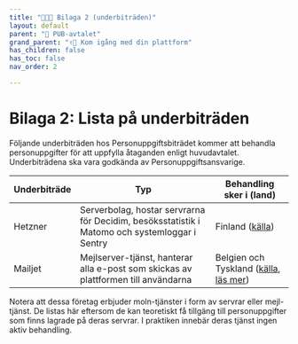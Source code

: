 ```yaml
---
title: "🧑🏼‍🔧 Bilaga 2 (underbiträden)"
layout: default
parent: "👀 PUB-avtalet"
grand_parent: "✌🏼 Kom igång med din plattform"
has_children: false
has_toc: false
nav_order: 2

---
```

# Bilaga 2: Lista på underbiträden

Följande underbiträden hos Personuppgiftsbiträdet kommer att behandla personuppgifter för att uppfylla åtaganden enligt huvudavtalet. Underbiträdena ska vara godkända av Personuppgiftsansvarige.

| Underbiträde | Typ | Behandling sker i (land) |
| ----------- | ----------- | ----------- |
| Hetzner   | Serverbolag, hostar servrarna för Decidim, besöksstatistik i Matomo och systemloggar i Sentry | Finland ([källa](https://www.hetzner.com/unternehmen/rechenzentrum)) |
| Mailjet   | Mejlserver-tjänst, hanterar alla e-post som skickas av plattformen till användarna | Belgien och Tyskland ([källa](https://www.mailjet.com/security-privacy/), [läs mer](https://www.mailjet.com/gdpr/mailjet-gdpr-compliance/)) |

Notera att dessa företag erbjuder moln-tjänster i form av servrar eller mejl-tjänst. De listas här eftersom de kan teoretiskt få tillgäng till personuppgifter som finns lagrade på deras servrar. I praktiken innebär deras tjänst ingen aktiv behandling.

